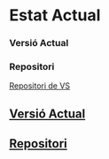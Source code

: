 <!-- TITLE: Estat Actual -->
<!-- SUBTITLE: Explicació de l'estat actual -->

# Estat Actual
### Versió Actual

### Repositori
[Repositori de VS](https://github.com/Microsoft/vscode)
<a href="https://wiki-js-epl.herokuapp.com/visual-studio-code/contextualitzacio/estat-actual/versio-actual">
	<h2 style="pointer-events: auto;
		 cursor: pointer; text-decoration:none;">Versió Actual</h2>
	</div>
</a>

<a href="https://wiki-js-epl.herokuapp.com/visual-studio-code/contextualitzacio/estat-actual/repositori">
	<h2 style="pointer-events: auto;
		 cursor: pointer; text-decoration:none;">Repositori</h2>
	</div>
</a>